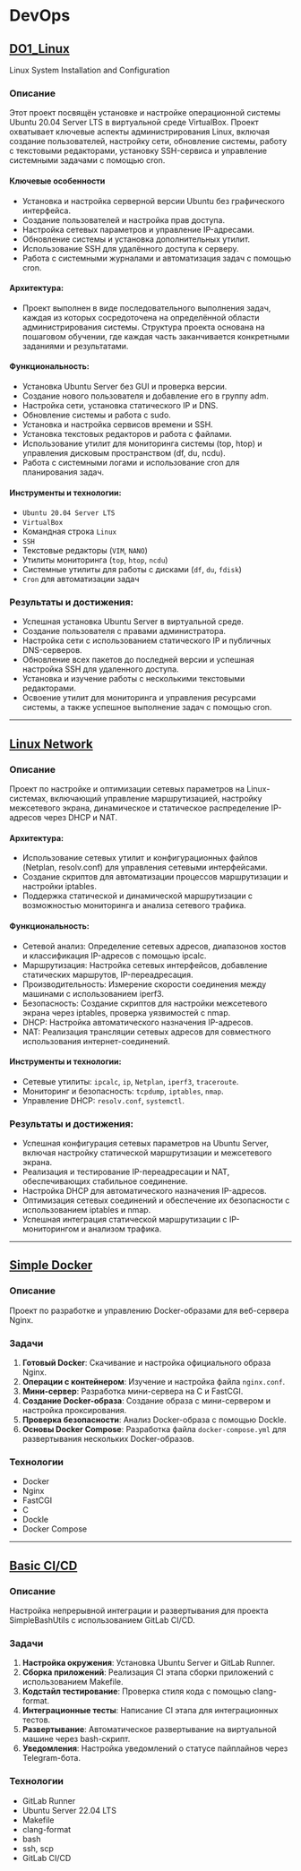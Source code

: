 # DevOps


## [DO1_Linux](https://github.com/Tixon-noxit/DevOps/tree/main/D01_Linux)

 Linux System Installation and Configuration
### Описание
Этот проект посвящён установке и настройке операционной системы Ubuntu 20.04 Server LTS в виртуальной среде VirtualBox. Проект охватывает ключевые аспекты администрирования Linux, включая создание пользователей, настройку сети, обновление системы, работу с текстовыми редакторами, установку SSH-сервиса и управление системными задачами с помощью cron.

#### Ключевые особенности
  - Установка и настройка серверной версии Ubuntu без графического интерфейса.
  - Создание пользователей и настройка прав доступа.
  - Настройка сетевых параметров и управление IP-адресами.
  - Обновление системы и установка дополнительных утилит.
  - Использование SSH для удалённого доступа к серверу.
  - Работа с системными журналами и автоматизация задач с помощью cron.

#### Архитектура:
  - Проект выполнен в виде последовательного выполнения задач, каждая из которых сосредоточена на определённой области администрирования системы. Структура проекта основана на пошаговом обучении, где каждая часть заканчивается конкретными заданиями и результатами.

#### Функциональность:
  - Установка Ubuntu Server без GUI и проверка версии.
  - Создание нового пользователя и добавление его в группу adm.
  - Настройка сети, установка статического IP и DNS.
  - Обновление системы и работа с sudo.
  - Установка и настройка сервисов времени и SSH.
  - Установка текстовых редакторов и работа с файлами.
  - Использование утилит для мониторинга системы (top, htop) и управления дисковым пространством (df, du, ncdu).
  - Работа с системными логами и использование cron для планирования задач.

#### Инструменты и технологии:
  - `Ubuntu 20.04 Server LTS`
  - `VirtualBox`
  - Командная строка `Linux`
  - `SSH`
  - Текстовые редакторы (`VIM`, `NANO`)
  - Утилиты мониторинга (`top`, `htop`, `ncdu`)
  - Системные утилиты для работы с дисками (`df`, `du`, `fdisk`)
  - `Cron` для автоматизации задач

### Результаты и достижения:
  - Успешная установка Ubuntu Server в виртуальной среде.
  - Создание пользователя с правами администратора.
  - Настройка сети с использованием статического IP и публичных DNS-серверов.
  - Обновление всех пакетов до последней версии и успешная настройка SSH для удаленного доступа.
  - Установка и изучение работы с несколькими текстовыми редакторами.
  - Освоение утилит для мониторинга и управления ресурсами системы, а также успешное выполнение задач с помощью cron.

---

## [Linux Network](https://github.com/Tixon-noxit/DevOps/tree/main/DO2_LinuxNetwork)

### Описание
Проект по настройке и оптимизации сетевых параметров на Linux-системах, включающий управление маршрутизацией, настройку межсетевого экрана, динамическое и статическое распределение IP-адресов через DHCP и NAT.

#### Архитектура:
  - Использование сетевых утилит и конфигурационных файлов (Netplan, resolv.conf) для управления сетевыми интерфейсами.
  - Создание скриптов для автоматизации процессов маршрутизации и настройки iptables.
  - Поддержка статической и динамической маршрутизации с возможностью мониторинга и анализа сетевого трафика.
    
#### Функциональность:
  - Сетевой анализ: Определение сетевых адресов, диапазонов хостов и классификация IP-адресов с помощью ipcalc.
  - Маршрутизация: Настройка сетевых интерфейсов, добавление статических маршрутов, IP-переадресация.
  - Производительность: Измерение скорости соединения между машинами с использованием iperf3.
  - Безопасность: Создание скриптов для настройки межсетевого экрана через iptables, проверка уязвимостей с nmap.
  - DHCP: Настройка автоматического назначения IP-адресов.
  - NAT: Реализация трансляции сетевых адресов для совместного использования интернет-соединений.
    
#### Инструменты и технологии:
  - Сетевые утилиты: `ipcalc`, `ip`, `Netplan`, `iperf3`, `traceroute`.
  - Мониторинг и безопасность: `tcpdump`, `iptables`, `nmap`.
  - Управление DHCP: `resolv.conf`, `systemctl`.

### Результаты и достижения:
  - Успешная конфигурация сетевых параметров на Ubuntu Server, включая настройку статической маршрутизации и межсетевого экрана.
  - Реализация и тестирование IP-переадресации и NAT, обеспечивающих стабильное соединение.
  - Настройка DHCP для автоматического назначения IP-адресов.
  - Оптимизация сетевых соединений и обеспечение их безопасности с использованием iptables и nmap.
  - Успешная интеграция статической маршрутизации с IP-мониторингом и анализом трафика.

---

## [Simple Docker](https://github.com/Tixon-noxit/DevOps/tree/main/DO5_SimpleDocker)

### Описание
Проект по разработке и управлению Docker-образами для веб-сервера Nginx.

### Задачи
1. **Готовый Docker**: Скачивание и настройка официального образа Nginx.
2. **Операции с контейнером**: Изучение и настройка файла `nginx.conf`.
3. **Мини-сервер**: Разработка мини-сервера на C и FastCGI.
4. **Создание Docker-образа**: Создание образа с мини-сервером и настройка проксирования.
5. **Проверка безопасности**: Анализ Docker-образа с помощью Dockle.
6. **Основы Docker Compose**: Разработка файла `docker-compose.yml` для развертывания нескольких Docker-образов.

### Технологии
- Docker
- Nginx
- FastCGI
- C
- Dockle
- Docker Compose

---

## [Basic CI/CD](https://github.com/Tixon-noxit/DevOps/tree/main/DO6_CICD)

### Описание
Настройка непрерывной интеграции и развертывания для проекта SimpleBashUtils с использованием GitLab CI/CD.

### Задачи
1. **Настройка окружения**: Установка Ubuntu Server и GitLab Runner.
2. **Сборка приложений**: Реализация CI этапа сборки приложений с использованием Makefile.
3. **Кодстайл тестирование**: Проверка стиля кода с помощью clang-format.
4. **Интеграционные тесты**: Написание CI этапа для интеграционных тестов.
5. **Развертывание**: Автоматическое развертывание на виртуальной машине через bash-скрипт.
6. **Уведомления**: Настройка уведомлений о статусе пайплайнов через Telegram-бота.

### Технологии
- GitLab Runner
- Ubuntu Server 22.04 LTS
- Makefile
- clang-format
- bash
- ssh, scp
- GitLab CI/CD
